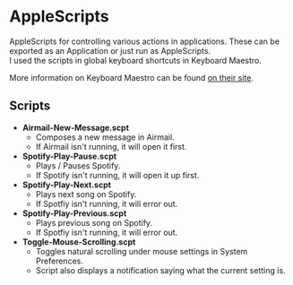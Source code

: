 # AppleScripts

AppleScripts for controlling various actions in applications.  These can be 
exported as an Application or just run as AppleScripts.  
I used the scripts in global keyboard shortcuts in Keyboard Maestro.

More information on Keyboard Maestro can be found
[on their site](https://www.keyboardmaestro.com/main/).

## Scripts

* **Airmail-New-Message.scpt**
  * Composes a new message in Airmail.
  * If Airmail isn't running, it will open it first.
* **Spotify-Play-Pause.scpt**
  * Plays / Pauses Spotify.
  * If Spotify isn't running, it will open it up first.
* **Spotify-Play-Next.scpt**
  * Plays next song on Spotify.
  * If Spotfiy isn't running, it will error out.
* **Spotify-Play-Previous.scpt**
  * Plays previous song on Spotify.
  * If Spotfiy isn't running, it will error out.
* **Toggle-Mouse-Scrolling.scpt**
  * Toggles natural scrolling under mouse settings in System Preferences.
  * Script also displays a notification saying what the current setting is.
